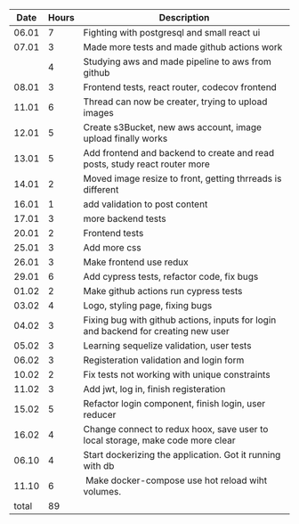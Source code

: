 | Date  | Hours | Description                                                                        |
| ----- | ----- | ---------------------------------------------------------------------------------- |
| 06.01 | 7     | Fighting with postgresql and small react ui                                        |
| 07.01 | 3     | Made more tests and made github actions work                                       |
|       | 4     | Studying aws and made pipeline to aws from github                                  |
| 08.01 | 3     | Frontend tests, react router, codecov frontend                                     |
| 11.01 | 6     | Thread can now be creater, trying to upload images                                 |
| 12.01 | 5     | Create s3Bucket, new aws account, image upload finally works                       |
| 13.01 | 5     | Add frontend and backend to create and read posts, study react router more         |
| 14.01 | 2     | Moved image resize to front, getting thrreads is different                         |
| 16.01 | 1     | add validation to post content                                                     |
| 17.01 | 3     | more backend tests                                                                 |
| 20.01 | 2     | Frontend tests                                                                     |
| 25.01 | 3     | Add more css                                                                       |
| 26.01 | 3     | Make frontend use redux                                                            |
| 29.01 | 6     | Add cypress tests, refactor code, fix bugs                                         |
| 01.02 | 2     | Make github actions run cypress tests                                              |
| 03.02 | 4     | Logo, styling page, fixing bugs                                                    |
| 04.02 | 3     | Fixing bug with github actions, inputs for login and backend for creating new user |
| 05.02 | 3     | Learning sequelize validation, user tests                                          |
| 06.02 | 3     | Registeration validation and login form                                            |
| 10.02 | 2     | Fix tests not working with unique constraints                                      |
| 11.02 | 3     | Add jwt, log in, finish registeration                                              |
| 15.02 | 5     | Refactor login component, finish login, user reducer                               |
| 16.02 | 4     | Change connect to redux hoox, save user to local storage, make code more clear     |
| 06.10 | 4     | Start dockerizing the application. Got it running with db                          |
| 11.10 | 6     |  Make docker-compose use hot reload wiht volumes.                                  |
| total | 89    |                                                                                    |
